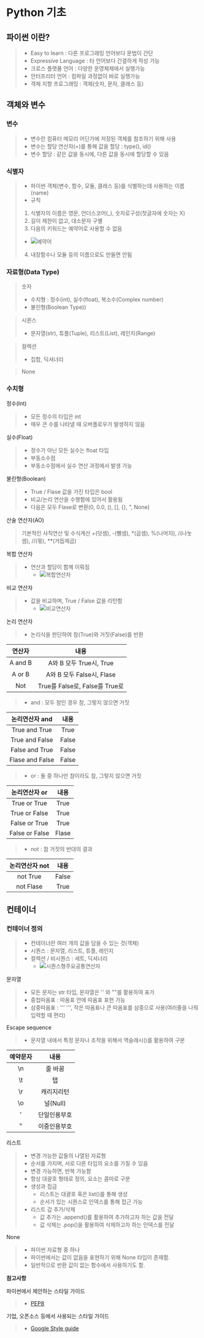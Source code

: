 # **Python 기초**
## **파이썬 이란?**
>- Easy to learn : 다른 프로그래밍 언어보다 문법이 간단
>- Expressive Language : 타 언어보다 간결하게 작성 가능
>- 크로스 플랫폼 언어 : 다양한 운영체제에서 실행가능
>- 안터프리터 언어 : 컴파일 과정없이 바로 실행가능
>- 객체 지향 프로그래밍 : 객체(숫자, 문자, 클래스 등) 

## **객체와 변수**
### **변수**
>- 변수란 컴퓨터 메모리 어딘가에 저장된 객체를 참조하기 위해 사용
>- 변수는 할당 연산자(=)를 통해 값을 할당 : type(), id()
>- 변수 할당 : 같은 값을 동시에, 다른 값을 동시에 할당할 수 있음

### **식별자**
>- 파이썬 객체(변수, 함수, 모듈, 클래스 등)를 식별하는데 사용하는 이름(name)
>- 규칙
> 1. 식별자의 이름은 영문, 언더스코어(_), 숫자로구성(첫글자에 숫자는 X)
> 2. 길이 제한이 없고, 대소문자 구별
> 3. 다음의 키워드는 예약어로 사용할 수 없음 
>   - ![예약어](예약어.png)
> 4. 내장함수나 모듈 등의 이름으로도 만들면 안됨

### **자료형(Data Type)**
>숫자
>- 수치형 : 정수(int), 실수(float), 복소수(Complex number)
>- 불린형(Boolean Type))

>시퀸스 
>- 문자열(str), 튜플(Tuple), 리스트(List), 레인지(Range)

>컬렉션
>- 집합, 딕셔너리

>None

### **수치형**
정수(Int)
>- 모든 정수의 타입은 int
>- 매우 큰 수를 나타낼 때 오버플로우가 발생하지 않음

실수(Float)
>- 정수가 아닌 모든 실수는 float 타입
>- 부동소수점
>- 부동소수점에서 실수 연산 과정에서 발생 가능

불린형(Boolean)
>- True / Flase 값을 가진 타입은 bool
>- 비교/논리 연산을 수행함에 있어서 활용됨
>- 다음은 모두 Flase로 변환(0, 0.0, (), [], {}, ", None)

산술 연산자(AO)
> 기본적인 사칙연산 및 수식계산
> +(덧셈), -(뺄셈), *(곱셈), %(나머지), /(나눗셈), //(몫), **(거듭제곱)

복합 연산자
>- 연산과 할당이 함께 이뤄짐
>   - ![복합연산자](복합연산자.png)

비교 연산자
>- 값을 비교하며, True / False 값을 리턴함
>   - ![비교연산자](비교연산자.png)

논리 연산자
>- 논리식을 판단하여 참(True)와 거짓(False)를 반환

|연산자|내용|
|:---:|:---:|
|A and B|A와 B 모두 True시, True|
|A or B|A와 B 모두 False시, Flase|
|Not|True를 False로, False를 True로|

>- and : 모두 참인 경우 참, 그렇지 않으면 거짓

|논리연산자 and|내용|
|:---:|:---:|
|True and True|True|
|True and False|False|
|False and True|False|
|Flase and False|False|

>- or : 둘 중 하나만 참이라도 참, 그렇지 않으면 거짓

|논리연산자 or|내용|
|:---:|:---:|
|True or True|True|
|True or False|True|
|False or True|True|
|False or False|Flase|

>- not : 참 거짓의 반대의 결과

|논리연산자 not|내용|
|:---:|:---:|
|not True|False|
|not Flase|True|

## **컨테이너**
### 컨테이너 정의
>- 컨테이너란 여러 개의 값을 담을 수 있는 것(객체)
>- 시퀀스 : 문자열, 리스트, 튜플, 레인지
>- 컬렉션 / 비시퀀스 : 세트, 딕셔너리
>   - ![시퀀스형주요공통연산자](시퀀스형주요공통연산자.png)

문자열
>- 모든 문자는 str 타입, 문자열은 '' 와 ""를 활용하여 표가
>- 중첩따옴표 : 따옴표 안에 따옴표 표현 가능
>- 삼중따옴표 : ''' ''', 작은 따옴표나 큰 따옴표를 삼중으로 사용(여러줄을 나워 입력할 때 편리)

Escape sequence
>- 문자열 내에서 특정 문자나 조작을 위해서 역슬래시(\)를 활용하여 구분

|예약문자|내용|
|:---:|:---:|
|\n|줄 바꿈|
|\t|탭|
|\r|캐리지리턴|
|\o|널(Null)|
|\'|단일인용부호|
|\"|이중인용부호|

리스트
>- 변경 가능한 값들의 나열된 자료형
>- 순서를 가지며, 서로 다른 타입의 요소를 가질 수 있음
>- 변경 가능하면, 반복 가능함
>- 항상 대괄호 형태로 정의, 요소는 콤마로 구분
>- 생성과 접급
>   - 리스트는 대괄호 혹은 list()를 통해 생성
>   - 순서가 있는 시퀀스로 인덱스를 통해 접근 가능
>- 리스트 갑 추가/삭제
>   - 값 추가는 .append()를 활용하여 추가하고자 하는 값을 전달
>   - 값 삭제는 .pop()을 활용하여 삭제하고자 하는 인덱스를 전달

None
>- 파이썬 자료형 중 하나
>- 파이썬에서는 값이 없음을 표현하기 위해 None 타입이 존재함.
>- 일반적으로 반환 값이 없는 함수에서 사용하기도 함.

**참고사항**

파이썬에서 제안하는 스타일 가이드
>- [PEP8](https://peps.python.org/pep-0008/) 

기업, 오픈소스 등에서 사용되는 스타일 가이드
>- [Google Style guide](https://google.github.io/styleguide/pyguide.html)
